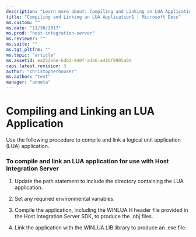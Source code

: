 ```yaml
---
description: "Learn more about: Compiling and Linking an LUA Application"
title: "Compiling and Linking an LUA Application1 | Microsoft Docs"
ms.custom: ""
ms.date: "11/30/2017"
ms.prod: "host-integration-server"
ms.reviewer: ""
ms.suite: ""
ms.tgt_pltfrm: ""
ms.topic: "article"
ms.assetid: ea252b6e-bdb2-440f-adb6-a416f0905a0d
caps.latest.revision: 3
author: "christopherhouser"
ms.author: "test"
manager: "anneta"
---
```

# Compiling and Linking an LUA Application
Use the following procedure to compile and link a logical unit application (LUA) application.  
  
### To compile and link an LUA application for use with Host Integration Server  
  
1.  Update the path statement to include the directory containing the LUA application.  
  
2.  Set any required environmental variables.  
  
3.  Compile the application, including the WINLUA.H header file provided in the Host Integration Server SDK, to produce the .obj files.  
  
4.  Link the application with the WINLUA.LIB library to produce an .exe file.
